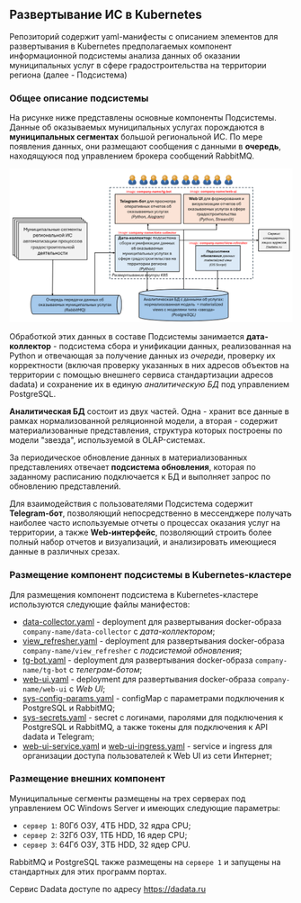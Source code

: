 ## Развертывание ИС в Kubernetes
Репозиторий содержит yaml-манифесты с описанием элементов для развертывания в Kubernetes предполагаемых компонент 
информационной подсистемы анализа данных об оказании муниципальных услуг в сфере градостроительства на территории 
региона (далее - Подсистема)

### Общее описание подсистемы
На рисунке ниже представлены основные компоненты Подсистемы. Данные об оказываемых муниципальных услугах порождаются 
в __муниципальных сегментах__ большой региональной ИС. По мере появления данных, они размещают сообщения c данными в 
__очередь__, находящуюся под управлением брокера сообщений RabbitMQ. 

![HLD подсистемы](img/hld.png)

Обработкой этих данных в составе Подсистемы занимается __дата-коллектор__ - подсистема сбора и унификации данных, 
реализованная на Python 
и отвечающая за получение данных из _очереди_, проверку их корректности (включая проверку указанных в них адресов 
объектов на территории с помощью внешнего сервиса стандартизации адресов dadata) и сохранение их в единую _аналитическую 
БД_ под управлением PostgreSQL. 

__Аналитическая БД__ состоит из двух частей. Одна - хранит все данные в рамках нормализованной реляционной модели,
а вторая - содержит материализованные представления, структура которых построены по модели "звезда", используемой 
в OLAP-системах.

За периодическое обновление данных в материализованных представлениях отвечает __подсистема обновления__, которая
по заданному расписанию подключается к БД и выполняет запрос по обновлению представлений.

Для взаимодействия с пользователями Подсистема содержит __Telegram-бот__, позволяющий непосредственно в мессенджере 
получать наиболее часто используемые отчеты о процессах оказания услуг на территории, а также __Web-интерфейс__, 
позволяющий строить более полный набор отчетов и визуализаций, и анализировать имеющиеся данные в различных срезах.

### Размещение компонент подсистемы в Kubernetes-кластере
Для размещения компонент подсистема в Kubernetes-кластере используются следующие файлы манифестов: 
- [data-collector.yaml](system-deployment-configuration/data-collector.yaml) - deployment для развертывания docker-образа
```company-name/data-collector``` c _дата-коллектором_;
- [view_refresher.yaml](system-deployment-configuration/view_refresher.yaml) - deployment для развертывания docker-образа
```company-name/view_refresher``` c _подсистемой обновления_;
- [tg-bot.yaml](system-deployment-configuration/tg-bot.yaml) - deployment для развертывания docker-образа
```company-name/tg-bot``` c _телеграм-ботом_;
- [web-ui.yaml](system-deployment-configuration/web-ui.yaml) - deployment для развертывания docker-образа
```company-name/web-ui``` c _Web UI_;
- [sys-config-params.yaml](system-deployment-configuration/sys-config-params.yaml) - configMap с параметрами
подключения к PostgreSQL и RabbitMQ;
- [sys-secrets.yaml](system-deployment-configuration/sys-secrets.yaml) - secret с логинами, паролями для подключения 
к PostgreSQL и RabbitMQ, а также токены для подключения к API dadata и Telegram;
- [web-ui-service.yaml](system-deployment-configuration/web-ui-service.yaml) и 
[web-ui-ingress.yaml](system-deployment-configuration/web-ui-ingress.yaml) - service и ingress для организации 
доступа пользователей к Web UI из сети Интернет;


### Размещение внешних компонент
Муниципальные сегменты размещены на трех серверах под управлением ОС Windows Server и имеющих следующие параметры:
- ```сервер 1```: 80Гб ОЗУ, 4ТБ HDD, 32 ядра СPU;
- ```сервер 2```: 32Гб ОЗУ, 1ТБ HDD, 16 ядер СPU;
- ```сервер 3```: 64Гб ОЗУ, 3ТБ HDD, 32 ядер СPU.

RabbitMQ и PostgreSQL также размещены на ```сервере 1``` и запущены на стандартных для этих программ портах.

Сервис Dadata доступе по адресу https://dadata.ru



